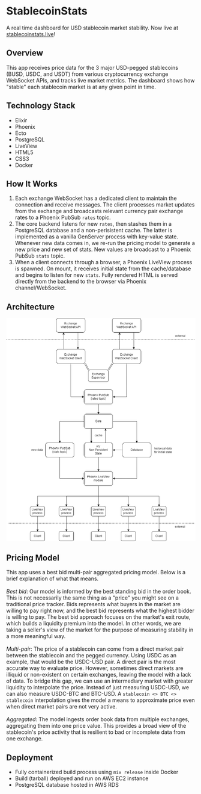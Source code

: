 # StablecoinStats
A real time dashboard for USD stablecoin market stability. Now live at [stablecoinstats.live](stablecoinstats.live)!

## Overview
This app receives price data for the 3 major USD-pegged stablecoins (BUSD, USDC, and USDT) from various cryptocurrency exchange WebSocket APIs, and tracks live market metrics. The dashboard shows how "stable" each stablecoin market is at any given point in time.

## Technology Stack
- Elixir
- Phoenix
- Ecto
- PostgreSQL
- LiveView
- HTML5
- CSS3
- Docker

## How It Works
1. Each exchange WebSocket has a dedicated client to maintain the connection and receive messages. The client processes market updates from the exchange and broadcasts relevant currency pair exchange rates to a Phoenix PubSub `rates` topic.
2. The core backend listens for new `rates`, then stashes them in a PostgreSQL database and a non-perisistent cache. The latter is implemented as a vanilla GenServer process with key-value state. Whenever new data comes in, we re-run the pricing model to generate a new price and new set of stats. New values are broadcast to a Phoenix PubSub `stats` topic.
3. When a client connects through a browser, a Phoenix LiveView process is spawned. On mount, it receives initial state from the cache/database and begins to listen for new `stats`. Fully rendered HTML is served directly from the backend to the browser via Phoenix channel/WebSocket.

## Architecture
![Architecture](architecture.png)

## Pricing Model
This app uses a best bid multi-pair aggregated pricing model. Below is a brief explanation of what that means.<br><br>
*Best bid*: Our model is informed by the best standing bid in the order book. This is not necessarily the same thing as a "price" you might see on a traditional price tracker. Bids represents what buyers in the market are willing to pay right now, and the best bid represents what the highest bidder is willing to pay. The best bid approach focuses on the market's exit route, which builds a liquidity premium into the model. In other words, we are taking a seller's view of the market for the purpose of measuring stability in a more meaningful way.<br><br>
*Multi-pair*: The price of a stablecoin can come from a direct market pair between the stablecoin and the pegged currency. Using USDC as an example, that would be the USDC-USD pair. A direct pair is the most accurate way to evaluate price. However, sometimes direct markets are illiquid or non-existent on certain exchanges, leaving the model with a lack of data. To bridge this gap, we can use an intermediary market with greater liquidity to interpolate the price. Instead of just measuring USDC-USD, we can also measure USDC-BTC and BTC-USD. A `stablecoin <> BTC <> stablecoin` interpolation gives the model a means to approximate price even when direct market pairs are not very active.<br><br>
*Aggregated*: The model ingests order book data from multiple exchanges, aggregating them into one price value. This provides a broad view of the stablecoin's price activity that is resilient to bad or incomplete data from one exchange.

## Deployment
- Fully containerized build process using `mix release` inside Docker
- Build (tarball) deployed and run on AWS EC2 instance
- PostgreSQL database hosted in AWS RDS
